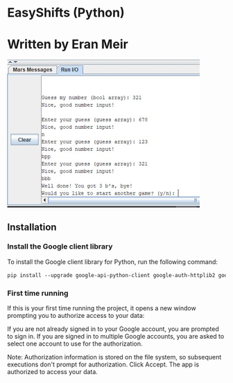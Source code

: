 #  EasyShifts (Python)
#  Written by Eran Meir    

![alt text](https://github.com/Eran-Meir/BullseyeAssembly/blob/main/ThirdGuess.jpg)


## Installation
### Install the Google client library
To install the Google client library for Python, run the following command:
```diff
pip install --upgrade google-api-python-client google-auth-httplib2 google-auth-oauthlib
```

### First time running
If this is your first time running the project, it opens a new window prompting you to authorize access to your data:

If you are not already signed in to your Google account, you are prompted to sign in. If you are signed in to multiple Google accounts, you are asked to select one account to use for the authorization.

Note: Authorization information is stored on the file system, so subsequent executions don't prompt for authorization.
Click Accept. The app is authorized to access your data.
